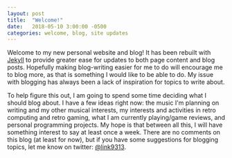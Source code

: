 ```yaml
---
layout: post
title:  "Welcome!"
date:   2018-05-10 3:00:00 -0500
categories: welcome, blog, site updates
---
```


Welcome to my new personal website and blog! It has been rebuilt with [Jekyll][jekyll] to provide greater ease for updates to both page content and blog posts. Hopefully making blog-writing easier for me to do will encourage me to blog more, as that is something I would like to be able to do. My issue with blogging has always been a lack of inspiration for topics to write about.

To help figure this out, I am going to spend some time deciding what I should blog about. I have a few ideas right now: the music I'm planning on writing and my other musical interests, my interests and activities in retro computing and retro gaming, what I am currently playing/game reviews, and personal programming projects. My hope is that between all this, I will have something interest to say at least once a week. There are no comments on this blog (at least for now), but if you have some suggestions for blogging topics, let me know on twitter: [@link9313][twitter].

[jekyll]: https://jekyllrb.com "Jekyll Website"
[twitter]: https://twitter.com/link9313 "My Twitter"

